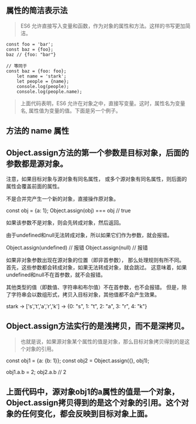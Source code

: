 ## 属性的简洁表示法
> ES6 允许直接写入变量和函数，作为对象的属性和方法。这样的书写更加简洁。

```
const foo = 'bar';
const baz = {foo};
baz // {foo: "bar"}

// 等同于
const baz = {foo: foo};
    let name = 'stark';
    let people = {name};
    console.log(people);
    console.log(people.name);
```
>上面代码表明，ES6 允许在对象之中，直接写变量。这时，属性名为变量名, 属性值为变量的值。下面是另一个例子。


## 方法的 name 属性 
## Object.assign方法的第一个参数是目标对象，后面的参数都是源对象。

注意，如果目标对象与源对象有同名属性，
或多个源对象有同名属性，则后面的属性会覆盖前面的属性。

不是合并完产生一个新的对象，直接操作原对象。


const obj = {a: 1};
Object.assign(obj) === obj // true

如果该参数不是对象，则会先转成对象，然后返回。

由于undefined和null无法转成对象，所以如果它们作为参数，就会报错。

Object.assign(undefined) // 报错
Object.assign(null) // 报错


如果非对象参数出现在源对象的位置（即非首参数），
那么处理规则有所不同。
首先，这些参数都会转成对象，如果无法转成对象，就会跳过。
这意味着，如果undefined和null不在首参数，就不会报错。

其他类型的值（即数值、字符串和布尔值）不在首参数，也不会报错。
但是，除了字符串会以数组形式，拷贝入目标对象，其他值都不会产生效果。

stark ->  ['s','t','a','r','k'] -> {0: "s", 1: "t", 2: "a", 3: "r", 4: "k"}


## Object.assign方法实行的是浅拷贝，而不是深拷贝。
> 也就是说，如果源对象某个属性的值是对象，那么目标对象拷贝得到的是这个对象的引用。

const obj1 = {a: {b: 1}};
const obj2 = Object.assign({}, obj1);

obj1.a.b = 2;
obj2.a.b // 2

## 上面代码中，源对象obj1的a属性的值是一个对象，Object.assign拷贝得到的是这个对象的引用。这个对象的任何变化，都会反映到目标对象上面。